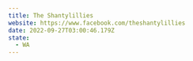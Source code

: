 ```yaml
---
title: The Shantylillies
website: https://www.facebook.com/theshantylillies
date: 2022-09-27T03:00:46.179Z
state:
  - WA
---
```

